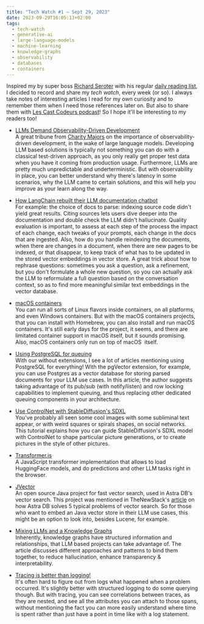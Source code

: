 ```yaml
---
title: "Tech Watch #1 — Sept 29, 2023"
date: 2023-09-29T16:05:13+02:00
tags:
  - tech-watch
  - generative-ai
  - large-language-models
  - machine-learning
  - knowledge-graphs
  - observability
  - databases
  - containers
---
```


Inspired my by super boss [Richard Seroter](https://twitter.com/rseroter) with his regular [daily reading list](https://seroter.com/2023/09/28/daily-reading-list-september-28-2023-171/), I decided to record and share my _tech watch_, every week (or so).
I always take notes of interesting articles I read for my own curiosity and to remember them when I need those references later on. But also to share them with [Les Cast Codeurs podcast](https://lescastcodeurs.com/)!
So I hope it'll be interesting to my readers too!

- [LLMs Demand Observability-Driven Development\
  ](https://www.honeycomb.io/llms-demand-observability-driven-development)A great tribune from [Charity Majors](https://twitter.com/mipsytipsy) on the importance of observability-driven development, in the wake of large language models. Developing LLM based solutions is typically not something you can do with a classical test-driven approach, as you only really get proper test data when you have it coming from production usage. Furthermore, LLMs are pretty much unpredictable and underterministic. But with observability in place, you can better understand why there's latency in some scenarios, why the LLM came to certain solutions, and this will help you improve as your learn along the way.

- [How LangChain rebuilt their LLM documentation chatbot\
  ](https://blog.langchain.dev/building-chat-langchain-2/)For example: the choice of docs to parse: indexing source code didn't yield great results. Citing sources lets users dive deeper into the documentation and double check the LLM didn't hallucinate. Quality evaluation is important, to assess at each step of the process the impact of each change, each tweaks of your prompts, each change in the docs that are ingested. Also, how do you handle reindexing the documents, when there are changes in a document, when there are new pages to be indexed, or that disappear, to keep track of what has to be updated in the stored vector embeddings in vector store. A great trick about how to rephrase questions: sometimes you ask a question, ask a refinement, but you don't formulate a whole new question, so you can actually ask the LLM to reformulate a full question based on the conversation context, so as to find more meaningful similar text embeddings in the vector database.

- [macOS containers\
  ](https://macoscontainers.org/)You can run all sorts of Linux flavors inside containers, on all platforms, and even Windows containers. But with the macOS containers projects, that you can install with Homebrew, you can also install and run macOS containers. It's still early days for the project, it seems, and there are limitated container support in macOS itself, but it sounds promising. Also, macOS containers only run on top of macOS  itself.

- [Using PostgreSQL for queuing\
  ](https://adriano.fyi/posts/2023-09-24-choose-postgres-queue-technology/)With our without extensions, I see a lot of articles mentioning using PostgreSQL for everything! With the pgVector extension, for example, you can use Postgres as a vector database for storing parsed documents for your LLM use cases. In this article, the author suggests taking advantage of its pub/sub (with notify/listen) and row locking capabilities to implement queuing, and thus replacing other dedicated queuing components in your architecture.

- [Use ControlNet with StableDiffusion's SDXL\
  ](https://stable-diffusion-art.com/controlnet-sdxl/)You've probably all seen some cool images with some subliminal text appear, or with weird squares or spirals shapes, on social networks. This tutorial explains how you can guide StableDiffusion's SDXL model with ControlNet to shape particular picture generations, or to create pictures in the style of other pictures.

- [Transformer.js\
  ](https://huggingface.co/docs/transformers.js/index)A JavaScript transformer implementation that allows to load HuggingFace models, and do predictions and other LLM tasks right in the browser.

- [JVector\
  ](https://github.com/jbellis/jvector/)An open source Java project for fast vector search, used in Astra DB's vector search. This project was mentioned in TheNewStack's [article](https://thenewstack.io/5-hard-problems-in-vector-search-and-how-cassandra-solves-them/) on how Astra DB solves 5 typical problems of vector search. So for those who want to embed an Java vector store in their LLM use cases, this might be an option to look into, besides Lucene, for example.

- [Mixing LLMs and a Knowledge Graphs\
  ](https://www.marktechpost.com/2023/09/19/llms-knowledge-graphs/)Inherently, knowledge graphs have structured information and relationships, that LLM based projects can take advantage of. The article discusses different approaches and patterns to bind them together, to reduce hallucination, enhance transparency & interpretability.

- [Tracing is better than logging!\
  ](https://andydote.co.uk/2023/09/19/tracing-is-better/)It's often hard to figure out from logs what happened when a problem occurred. It's slightly better with structured logging to do some querying though. But with tracing, you can see correlations between traces, as they are nested, and see all the attributes you can attach to those spans, without mentioning the fact you can more easily understand where time is spent rather than just have a point in time like with a log statement.
